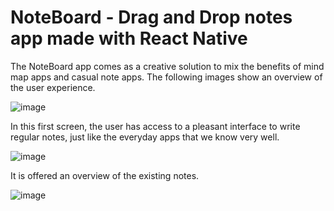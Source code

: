 # NoteBoard - Drag and Drop notes app made with React Native

The NoteBoard app comes as a creative solution to mix the benefits of mind map apps and casual note apps. The following images show an overview of the user experience.


![image](https://user-images.githubusercontent.com/52585330/222854668-82eb27aa-22b2-41cf-9794-f1eca5cfd5e8.png)

In this first screen, the user has access to a pleasant interface to write regular notes, just like the everyday apps that we know very well.

![image](https://user-images.githubusercontent.com/52585330/222854667-1c9be9a8-029c-42a8-b635-90d2a09a533f.png)

It is offered an overview of the existing notes.

![image](https://user-images.githubusercontent.com/52585330/222854669-6748e0af-f29a-48b8-aac8-6c8408ee943b.png)
